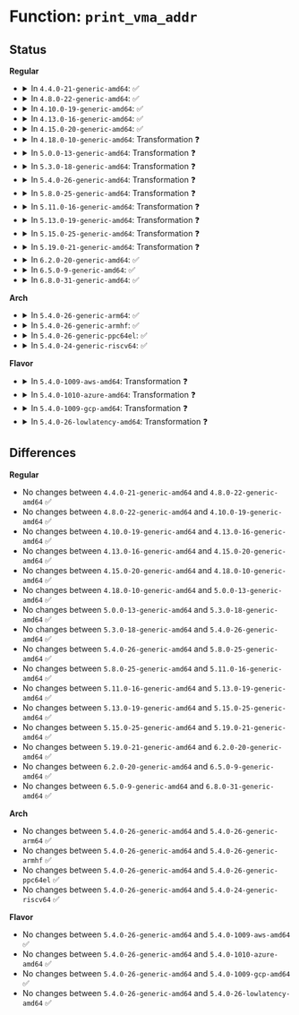 # Function: <code>print_vma_addr</code>

## Status
<b>Regular</b>
<ul>
<li>
<details>
<summary>In <code>4.4.0-21-generic-amd64</code>: ✅</summary>

```c
void print_vma_addr(char * prefix, long unsigned int ip)
```

```json
{
  "name": "print_vma_addr",
  "collision_type": "Unique Global",
  "inline_type": "No",
  "funcs": [
    {
      "addr": 18446744071580688192,
      "name": "print_vma_addr",
      "external": true,
      "loc": "mm/memory.c:3759",
      "file": "mm/memory.c",
      "inline": "seen, unknown",
      "caller_inline": [],
      "caller_func": [
        "arch/x86/kernel/signal.c:signal_fault",
        "arch/x86/kernel/traps.c:do_trap",
        "arch/x86/kernel/traps.c:do_general_protection",
        "arch/x86/mm/fault.c:__bad_area_nosemaphore"
      ]
    }
  ],
  "symbols": [
    {
      "addr": 18446744071580688192,
      "name": "print_vma_addr",
      "section": ".text",
      "bind": "STB_GLOBAL",
      "size": 253
    }
  ]
}
```
</details>
</li>
<li>
<details>
<summary>In <code>4.8.0-22-generic-amd64</code>: ✅</summary>

```c
void print_vma_addr(char * prefix, long unsigned int ip)
```

```json
{
  "name": "print_vma_addr",
  "collision_type": "Unique Global",
  "inline_type": "No",
  "funcs": [
    {
      "addr": 18446744071580801664,
      "name": "print_vma_addr",
      "external": true,
      "loc": "mm/memory.c:3954",
      "file": "mm/memory.c",
      "inline": "seen, unknown",
      "caller_inline": [],
      "caller_func": [
        "arch/x86/kernel/signal.c:signal_fault",
        "arch/x86/kernel/traps.c:do_general_protection",
        "arch/x86/kernel/traps.c:do_trap",
        "arch/x86/mm/fault.c:__bad_area_nosemaphore"
      ]
    }
  ],
  "symbols": [
    {
      "addr": 18446744071580801664,
      "name": "print_vma_addr",
      "section": ".text",
      "bind": "STB_GLOBAL",
      "size": 253
    }
  ]
}
```
</details>
</li>
<li>
<details>
<summary>In <code>4.10.0-19-generic-amd64</code>: ✅</summary>

```c
void print_vma_addr(char * prefix, long unsigned int ip)
```

```json
{
  "name": "print_vma_addr",
  "collision_type": "Unique Global",
  "inline_type": "No",
  "funcs": [
    {
      "addr": 18446744071580866768,
      "name": "print_vma_addr",
      "external": true,
      "loc": "mm/memory.c:4035",
      "file": "mm/memory.c",
      "inline": "seen, unknown",
      "caller_inline": [],
      "caller_func": [
        "arch/x86/kernel/signal.c:signal_fault",
        "arch/x86/kernel/traps.c:do_general_protection",
        "arch/x86/kernel/traps.c:do_trap",
        "arch/x86/mm/fault.c:__bad_area_nosemaphore"
      ]
    }
  ],
  "symbols": [
    {
      "addr": 18446744071580866768,
      "name": "print_vma_addr",
      "section": ".text",
      "bind": "STB_GLOBAL",
      "size": 253
    }
  ]
}
```
</details>
</li>
<li>
<details>
<summary>In <code>4.13.0-16-generic-amd64</code>: ✅</summary>

```c
void print_vma_addr(char * prefix, long unsigned int ip)
```

```json
{
  "name": "print_vma_addr",
  "collision_type": "Unique Global",
  "inline_type": "No",
  "funcs": [
    {
      "addr": 18446744071580911744,
      "name": "print_vma_addr",
      "external": true,
      "loc": "mm/memory.c:4325",
      "file": "mm/memory.c",
      "inline": "seen, unknown",
      "caller_inline": [],
      "caller_func": [
        "arch/x86/kernel/signal.c:signal_fault",
        "arch/x86/kernel/traps.c:do_general_protection",
        "arch/x86/kernel/traps.c:do_trap",
        "arch/x86/mm/fault.c:__bad_area_nosemaphore"
      ]
    }
  ],
  "symbols": [
    {
      "addr": 18446744071580911744,
      "name": "print_vma_addr",
      "section": ".text",
      "bind": "STB_GLOBAL",
      "size": 255
    }
  ]
}
```
</details>
</li>
<li>
<details>
<summary>In <code>4.15.0-20-generic-amd64</code>: ✅</summary>

```c
void print_vma_addr(char * prefix, long unsigned int ip)
```

```json
{
  "name": "print_vma_addr",
  "collision_type": "Unique Global",
  "inline_type": "No",
  "funcs": [
    {
      "addr": 18446744071581010560,
      "name": "print_vma_addr",
      "external": true,
      "loc": "mm/memory.c:4503",
      "file": "mm/memory.c",
      "inline": "seen, unknown",
      "caller_inline": [],
      "caller_func": [
        "arch/x86/kernel/signal.c:signal_fault",
        "arch/x86/kernel/traps.c:do_general_protection",
        "arch/x86/kernel/traps.c:do_trap",
        "arch/x86/mm/fault.c:__bad_area_nosemaphore"
      ]
    }
  ],
  "symbols": [
    {
      "addr": 18446744071581010560,
      "name": "print_vma_addr",
      "section": ".text",
      "bind": "STB_GLOBAL",
      "size": 261
    }
  ]
}
```
</details>
</li>
<li>
<details>
<summary>In <code>4.18.0-10-generic-amd64</code>: Transformation ❓</summary>

```c
void print_vma_addr(char * prefix, long unsigned int ip)
```

```json
{
  "name": "print_vma_addr",
  "collision_type": "Unique Global",
  "inline_type": "No",
  "funcs": [
    {
      "addr": 0,
      "name": "print_vma_addr",
      "external": true,
      "loc": "mm/memory.c:4551",
      "file": "mm/memory.c",
      "inline": "seen, unknown",
      "caller_inline": [],
      "caller_func": [
        "arch/x86/kernel/signal.c:signal_fault",
        "arch/x86/kernel/traps.c:do_general_protection",
        "arch/x86/kernel/traps.c:do_trap",
        "arch/x86/mm/fault.c:__bad_area_nosemaphore"
      ]
    }
  ],
  "symbols": [
    {
      "addr": 18446744071581146179,
      "name": "print_vma_addr.cold.105",
      "section": ".text",
      "bind": "STB_LOCAL",
      "size": 99
    },
    {
      "addr": 18446744071581144224,
      "name": "print_vma_addr",
      "section": ".text",
      "bind": "STB_GLOBAL",
      "size": 186
    }
  ]
}
```
</details>
</li>
<li>
<details>
<summary>In <code>5.0.0-13-generic-amd64</code>: Transformation ❓</summary>

```c
void print_vma_addr(char * prefix, long unsigned int ip)
```

```json
{
  "name": "print_vma_addr",
  "collision_type": "Unique Global",
  "inline_type": "No",
  "funcs": [
    {
      "addr": 0,
      "name": "print_vma_addr",
      "external": true,
      "loc": "mm/memory.c:4341",
      "file": "mm/memory.c",
      "inline": "seen, unknown",
      "caller_inline": [],
      "caller_func": [
        "arch/x86/kernel/signal.c:signal_fault",
        "arch/x86/mm/fault.c:__bad_area_nosemaphore"
      ]
    }
  ],
  "symbols": [
    {
      "addr": 18446744071581226003,
      "name": "print_vma_addr.cold.96",
      "section": ".text",
      "bind": "STB_LOCAL",
      "size": 99
    },
    {
      "addr": 18446744071581224048,
      "name": "print_vma_addr",
      "section": ".text",
      "bind": "STB_GLOBAL",
      "size": 186
    }
  ]
}
```
</details>
</li>
<li>
<details>
<summary>In <code>5.3.0-18-generic-amd64</code>: Transformation ❓</summary>

```c
void print_vma_addr(char * prefix, long unsigned int ip)
```

```json
{
  "name": "print_vma_addr",
  "collision_type": "Unique Global",
  "inline_type": "No",
  "funcs": [
    {
      "addr": 0,
      "name": "print_vma_addr",
      "external": true,
      "loc": "mm/memory.c:4396",
      "file": "mm/memory.c",
      "inline": "seen, unknown",
      "caller_inline": [],
      "caller_func": [
        "arch/x86/kernel/signal.c:signal_fault",
        "arch/x86/mm/fault.c:__bad_area_nosemaphore"
      ]
    }
  ],
  "symbols": [
    {
      "addr": 18446744071581299864,
      "name": "print_vma_addr.cold",
      "section": ".text",
      "bind": "STB_LOCAL",
      "size": 99
    },
    {
      "addr": 18446744071581297712,
      "name": "print_vma_addr",
      "section": ".text",
      "bind": "STB_GLOBAL",
      "size": 185
    }
  ]
}
```
</details>
</li>
<li>
<details>
<summary>In <code>5.4.0-26-generic-amd64</code>: Transformation ❓</summary>

```c
void print_vma_addr(char * prefix, long unsigned int ip)
```

```json
{
  "name": "print_vma_addr",
  "collision_type": "Unique Global",
  "inline_type": "No",
  "funcs": [
    {
      "addr": 0,
      "name": "print_vma_addr",
      "external": true,
      "loc": "mm/memory.c:4421",
      "file": "mm/memory.c",
      "inline": "seen, unknown",
      "caller_inline": [],
      "caller_func": [
        "arch/x86/kernel/signal.c:signal_fault",
        "arch/x86/mm/fault.c:__bad_area_nosemaphore"
      ]
    }
  ],
  "symbols": [
    {
      "addr": 18446744071581358570,
      "name": "print_vma_addr.cold",
      "section": ".text",
      "bind": "STB_LOCAL",
      "size": 99
    },
    {
      "addr": 18446744071581356480,
      "name": "print_vma_addr",
      "section": ".text",
      "bind": "STB_GLOBAL",
      "size": 185
    }
  ]
}
```
</details>
</li>
<li>
<details>
<summary>In <code>5.8.0-25-generic-amd64</code>: Transformation ❓</summary>

```c
void print_vma_addr(char * prefix, long unsigned int ip)
```

```json
{
  "name": "print_vma_addr",
  "collision_type": "Unique Global",
  "inline_type": "No",
  "funcs": [
    {
      "addr": 0,
      "name": "print_vma_addr",
      "external": true,
      "loc": "mm/memory.c:4786",
      "file": "mm/memory.c",
      "inline": "seen, unknown",
      "caller_inline": [],
      "caller_func": [
        "arch/x86/kernel/signal.c:signal_fault",
        "arch/x86/mm/fault.c:__bad_area_nosemaphore"
      ]
    }
  ],
  "symbols": [
    {
      "addr": 18446744071581555982,
      "name": "print_vma_addr.cold",
      "section": ".text",
      "bind": "STB_LOCAL",
      "size": 99
    },
    {
      "addr": 18446744071581554064,
      "name": "print_vma_addr",
      "section": ".text",
      "bind": "STB_GLOBAL",
      "size": 185
    }
  ]
}
```
</details>
</li>
<li>
<details>
<summary>In <code>5.11.0-16-generic-amd64</code>: Transformation ❓</summary>

```c
void print_vma_addr(char * prefix, long unsigned int ip)
```

```json
{
  "name": "print_vma_addr",
  "collision_type": "Unique Global",
  "inline_type": "No",
  "funcs": [
    {
      "addr": 0,
      "name": "print_vma_addr",
      "external": true,
      "loc": "mm/memory.c:5013",
      "file": "mm/memory.c",
      "inline": "seen, unknown",
      "caller_inline": [],
      "caller_func": [
        "arch/x86/kernel/signal.c:signal_fault",
        "arch/x86/mm/fault.c:__bad_area_nosemaphore"
      ]
    }
  ],
  "symbols": [
    {
      "addr": 18446744071591328054,
      "name": "print_vma_addr.cold",
      "section": ".text",
      "bind": "STB_LOCAL",
      "size": 100
    },
    {
      "addr": 18446744071581598768,
      "name": "print_vma_addr",
      "section": ".text",
      "bind": "STB_GLOBAL",
      "size": 269
    }
  ]
}
```
</details>
</li>
<li>
<details>
<summary>In <code>5.13.0-19-generic-amd64</code>: Transformation ❓</summary>

```c
void print_vma_addr(char * prefix, long unsigned int ip)
```

```json
{
  "name": "print_vma_addr",
  "collision_type": "Unique Global",
  "inline_type": "No",
  "funcs": [
    {
      "addr": 0,
      "name": "print_vma_addr",
      "external": true,
      "loc": "mm/memory.c:5080",
      "file": "mm/memory.c",
      "inline": "seen, unknown",
      "caller_inline": [],
      "caller_func": [
        "arch/x86/kernel/signal.c:signal_fault",
        "arch/x86/mm/fault.c:__bad_area_nosemaphore"
      ]
    }
  ],
  "symbols": [
    {
      "addr": 18446744071591270295,
      "name": "print_vma_addr.cold",
      "section": ".text",
      "bind": "STB_LOCAL",
      "size": 100
    },
    {
      "addr": 18446744071581621616,
      "name": "print_vma_addr",
      "section": ".text",
      "bind": "STB_GLOBAL",
      "size": 266
    }
  ]
}
```
</details>
</li>
<li>
<details>
<summary>In <code>5.15.0-25-generic-amd64</code>: Transformation ❓</summary>

```c
void print_vma_addr(char * prefix, long unsigned int ip)
```

```json
{
  "name": "print_vma_addr",
  "collision_type": "Unique Global",
  "inline_type": "No",
  "funcs": [
    {
      "addr": 0,
      "name": "print_vma_addr",
      "external": true,
      "loc": "mm/memory.c:5226",
      "file": "mm/memory.c",
      "inline": "seen, unknown",
      "caller_inline": [],
      "caller_func": [
        "arch/x86/kernel/signal.c:signal_fault",
        "arch/x86/kernel/traps.c:exc_general_protection",
        "arch/x86/mm/fault.c:__bad_area_nosemaphore"
      ]
    }
  ],
  "symbols": [
    {
      "addr": 18446744071592199731,
      "name": "print_vma_addr.cold",
      "section": ".text",
      "bind": "STB_LOCAL",
      "size": 100
    },
    {
      "addr": 18446744071581889024,
      "name": "print_vma_addr",
      "section": ".text",
      "bind": "STB_GLOBAL",
      "size": 244
    }
  ]
}
```
</details>
</li>
<li>
<details>
<summary>In <code>5.19.0-21-generic-amd64</code>: Transformation ❓</summary>

```c
void print_vma_addr(char * prefix, long unsigned int ip)
```

```json
{
  "name": "print_vma_addr",
  "collision_type": "Unique Global",
  "inline_type": "No",
  "funcs": [
    {
      "addr": 0,
      "name": "print_vma_addr",
      "external": true,
      "loc": "mm/memory.c:5533",
      "file": "mm/memory.c",
      "inline": "seen, unknown",
      "caller_inline": [],
      "caller_func": [
        "arch/x86/kernel/signal.c:signal_fault",
        "arch/x86/kernel/traps.c:exc_general_protection",
        "arch/x86/mm/fault.c:__bad_area_nosemaphore"
      ]
    }
  ],
  "symbols": [
    {
      "addr": 18446744071593976453,
      "name": "print_vma_addr.cold",
      "section": ".text",
      "bind": "STB_LOCAL",
      "size": 100
    },
    {
      "addr": 18446744071582286992,
      "name": "print_vma_addr",
      "section": ".text",
      "bind": "STB_GLOBAL",
      "size": 278
    }
  ]
}
```
</details>
</li>
<li>
<details>
<summary>In <code>6.2.0-20-generic-amd64</code>: ✅</summary>

```c
void print_vma_addr(char * prefix, long unsigned int ip)
```

```json
{
  "name": "print_vma_addr",
  "collision_type": "Unique Global",
  "inline_type": "No",
  "funcs": [
    {
      "addr": 18446744071582779712,
      "name": "print_vma_addr",
      "external": true,
      "loc": "mm/memory.c:5613",
      "file": "mm/memory.c",
      "inline": "seen, unknown",
      "caller_inline": [],
      "caller_func": [
        "arch/x86/kernel/signal.c:signal_fault",
        "arch/x86/kernel/traps.c:exc_general_protection",
        "arch/x86/kernel/traps.c:exc_general_protection",
        "arch/x86/mm/fault.c:__bad_area_nosemaphore"
      ]
    }
  ],
  "symbols": [
    {
      "addr": 18446744071582779712,
      "name": "print_vma_addr",
      "section": ".text",
      "bind": "STB_GLOBAL",
      "size": 357
    }
  ]
}
```
</details>
</li>
<li>
<details>
<summary>In <code>6.5.0-9-generic-amd64</code>: ✅</summary>

```c
void print_vma_addr(char * prefix, long unsigned int ip)
```

```json
{
  "name": "print_vma_addr",
  "collision_type": "Unique Global",
  "inline_type": "No",
  "funcs": [
    {
      "addr": 18446744071582996160,
      "name": "print_vma_addr",
      "external": true,
      "loc": "mm/memory.c:5819",
      "file": "mm/memory.c",
      "inline": "seen, unknown",
      "caller_inline": [],
      "caller_func": [
        "arch/x86/kernel/signal.c:signal_fault",
        "arch/x86/kernel/traps.c:exc_general_protection",
        "arch/x86/kernel/traps.c:exc_general_protection",
        "arch/x86/mm/fault.c:__bad_area_nosemaphore"
      ]
    }
  ],
  "symbols": [
    {
      "addr": 18446744071582996160,
      "name": "print_vma_addr",
      "section": ".text",
      "bind": "STB_GLOBAL",
      "size": 363
    }
  ]
}
```
</details>
</li>
<li>
<details>
<summary>In <code>6.8.0-31-generic-amd64</code>: ✅</summary>

```c
void print_vma_addr(char * prefix, long unsigned int ip)
```

```json
{
  "name": "print_vma_addr",
  "collision_type": "Unique Global",
  "inline_type": "No",
  "funcs": [
    {
      "addr": 18446744071583167392,
      "name": "print_vma_addr",
      "external": true,
      "loc": "mm/memory.c:6043",
      "file": "mm/memory.c",
      "inline": "seen, unknown",
      "caller_inline": [],
      "caller_func": [
        "arch/x86/kernel/signal.c:signal_fault",
        "arch/x86/kernel/traps.c:exc_general_protection",
        "arch/x86/kernel/traps.c:exc_general_protection",
        "arch/x86/kernel/cet.c:do_user_cp_fault",
        "arch/x86/mm/fault.c:__bad_area_nosemaphore"
      ]
    }
  ],
  "symbols": [
    {
      "addr": 18446744071583167392,
      "name": "print_vma_addr",
      "section": ".text",
      "bind": "STB_GLOBAL",
      "size": 363
    }
  ]
}
```
</details>
</li>
</ul>
<b>Arch</b>
<ul>
<li>
<details>
<summary>In <code>5.4.0-26-generic-arm64</code>: ✅</summary>

```c
void print_vma_addr(char * prefix, long unsigned int ip)
```

```json
{
  "name": "print_vma_addr",
  "collision_type": "Unique Global",
  "inline_type": "No",
  "funcs": [
    {
      "addr": 18446603336492760008,
      "name": "print_vma_addr",
      "external": true,
      "loc": "mm/memory.c:4421",
      "file": "mm/memory.c",
      "inline": "seen, unknown",
      "caller_inline": [],
      "caller_func": [
        "arch/arm64/kernel/traps.c:arm64_show_signal"
      ]
    }
  ],
  "symbols": [
    {
      "addr": 18446603336492760008,
      "name": "print_vma_addr",
      "section": ".text",
      "bind": "STB_GLOBAL",
      "size": 256
    }
  ]
}
```
</details>
</li>
<li>
<details>
<summary>In <code>5.4.0-26-generic-armhf</code>: ✅</summary>

```c
void print_vma_addr(char * prefix, long unsigned int ip)
```

```json
{
  "name": "print_vma_addr",
  "collision_type": "Unique Global",
  "inline_type": "No",
  "funcs": [
    {
      "addr": 3226583672,
      "name": "print_vma_addr",
      "external": true,
      "loc": "mm/memory.c:4421",
      "file": "mm/memory.c",
      "inline": "seen, unknown",
      "caller_inline": [],
      "caller_func": []
    }
  ],
  "symbols": [
    {
      "addr": 3226583672,
      "name": "print_vma_addr",
      "section": ".text",
      "bind": "STB_GLOBAL",
      "size": 256
    }
  ]
}
```
</details>
</li>
<li>
<details>
<summary>In <code>5.4.0-26-generic-ppc64el</code>: ✅</summary>

```c
void print_vma_addr(char * prefix, long unsigned int ip)
```

```json
{
  "name": "print_vma_addr",
  "collision_type": "Unique Global",
  "inline_type": "No",
  "funcs": [
    {
      "addr": 13835058055286124768,
      "name": "print_vma_addr",
      "external": true,
      "loc": "mm/memory.c:4421",
      "file": "mm/memory.c",
      "inline": "seen, unknown",
      "caller_inline": [],
      "caller_func": [
        "arch/powerpc/kernel/traps.c:show_signal_msg"
      ]
    }
  ],
  "symbols": [
    {
      "addr": 13835058055286124768,
      "name": "print_vma_addr",
      "section": ".text",
      "bind": "STB_GLOBAL",
      "size": 372
    }
  ]
}
```
</details>
</li>
<li>
<details>
<summary>In <code>5.4.0-24-generic-riscv64</code>: ✅</summary>

```c
void print_vma_addr(char * prefix, long unsigned int ip)
```

```json
{
  "name": "print_vma_addr",
  "collision_type": "Unique Global",
  "inline_type": "No",
  "funcs": [
    {
      "addr": 18446743936272740814,
      "name": "print_vma_addr",
      "external": true,
      "loc": "mm/memory.c:4421",
      "file": "mm/memory.c",
      "inline": "seen, unknown",
      "caller_inline": [],
      "caller_func": [
        "arch/riscv/kernel/traps.c:do_trap"
      ]
    }
  ],
  "symbols": [
    {
      "addr": 18446743936272740814,
      "name": "print_vma_addr",
      "section": ".text",
      "bind": "STB_GLOBAL",
      "size": 216
    }
  ]
}
```
</details>
</li>
</ul>
<b>Flavor</b>
<ul>
<li>
<details>
<summary>In <code>5.4.0-1009-aws-amd64</code>: Transformation ❓</summary>

```c
void print_vma_addr(char * prefix, long unsigned int ip)
```

```json
{
  "name": "print_vma_addr",
  "collision_type": "Unique Global",
  "inline_type": "No",
  "funcs": [
    {
      "addr": 0,
      "name": "print_vma_addr",
      "external": true,
      "loc": "mm/memory.c:4421",
      "file": "mm/memory.c",
      "inline": "seen, unknown",
      "caller_inline": [],
      "caller_func": [
        "arch/x86/kernel/signal.c:signal_fault",
        "arch/x86/mm/fault.c:__bad_area_nosemaphore"
      ]
    }
  ],
  "symbols": [
    {
      "addr": 18446744071581327418,
      "name": "print_vma_addr.cold",
      "section": ".text",
      "bind": "STB_LOCAL",
      "size": 99
    },
    {
      "addr": 18446744071581325328,
      "name": "print_vma_addr",
      "section": ".text",
      "bind": "STB_GLOBAL",
      "size": 185
    }
  ]
}
```
</details>
</li>
<li>
<details>
<summary>In <code>5.4.0-1010-azure-amd64</code>: Transformation ❓</summary>

```c
void print_vma_addr(char * prefix, long unsigned int ip)
```

```json
{
  "name": "print_vma_addr",
  "collision_type": "Unique Global",
  "inline_type": "No",
  "funcs": [
    {
      "addr": 0,
      "name": "print_vma_addr",
      "external": true,
      "loc": "mm/memory.c:4421",
      "file": "mm/memory.c",
      "inline": "seen, unknown",
      "caller_inline": [],
      "caller_func": [
        "arch/x86/kernel/signal.c:signal_fault",
        "arch/x86/mm/fault.c:__bad_area_nosemaphore"
      ]
    }
  ],
  "symbols": [
    {
      "addr": 18446744071581271230,
      "name": "print_vma_addr.cold",
      "section": ".text",
      "bind": "STB_LOCAL",
      "size": 99
    },
    {
      "addr": 18446744071581269088,
      "name": "print_vma_addr",
      "section": ".text",
      "bind": "STB_GLOBAL",
      "size": 185
    }
  ]
}
```
</details>
</li>
<li>
<details>
<summary>In <code>5.4.0-1009-gcp-amd64</code>: Transformation ❓</summary>

```c
void print_vma_addr(char * prefix, long unsigned int ip)
```

```json
{
  "name": "print_vma_addr",
  "collision_type": "Unique Global",
  "inline_type": "No",
  "funcs": [
    {
      "addr": 0,
      "name": "print_vma_addr",
      "external": true,
      "loc": "mm/memory.c:4421",
      "file": "mm/memory.c",
      "inline": "seen, unknown",
      "caller_inline": [],
      "caller_func": [
        "arch/x86/kernel/signal.c:signal_fault",
        "arch/x86/mm/fault.c:__bad_area_nosemaphore"
      ]
    }
  ],
  "symbols": [
    {
      "addr": 18446744071581318618,
      "name": "print_vma_addr.cold",
      "section": ".text",
      "bind": "STB_LOCAL",
      "size": 99
    },
    {
      "addr": 18446744071581316528,
      "name": "print_vma_addr",
      "section": ".text",
      "bind": "STB_GLOBAL",
      "size": 185
    }
  ]
}
```
</details>
</li>
<li>
<details>
<summary>In <code>5.4.0-26-lowlatency-amd64</code>: Transformation ❓</summary>

```c
void print_vma_addr(char * prefix, long unsigned int ip)
```

```json
{
  "name": "print_vma_addr",
  "collision_type": "Unique Global",
  "inline_type": "No",
  "funcs": [
    {
      "addr": 0,
      "name": "print_vma_addr",
      "external": true,
      "loc": "mm/memory.c:4421",
      "file": "mm/memory.c",
      "inline": "seen, unknown",
      "caller_inline": [],
      "caller_func": [
        "arch/x86/kernel/signal.c:signal_fault",
        "arch/x86/mm/fault.c:__bad_area_nosemaphore"
      ]
    }
  ],
  "symbols": [
    {
      "addr": 18446744071581382595,
      "name": "print_vma_addr.cold",
      "section": ".text",
      "bind": "STB_LOCAL",
      "size": 99
    },
    {
      "addr": 18446744071581380496,
      "name": "print_vma_addr",
      "section": ".text",
      "bind": "STB_GLOBAL",
      "size": 185
    }
  ]
}
```
</details>
</li>
</ul>

## Differences
<b>Regular</b>
<ul>
<li>
No changes between <code>4.4.0-21-generic-amd64</code> and <code>4.8.0-22-generic-amd64</code> ✅
</li>
<li>
No changes between <code>4.8.0-22-generic-amd64</code> and <code>4.10.0-19-generic-amd64</code> ✅
</li>
<li>
No changes between <code>4.10.0-19-generic-amd64</code> and <code>4.13.0-16-generic-amd64</code> ✅
</li>
<li>
No changes between <code>4.13.0-16-generic-amd64</code> and <code>4.15.0-20-generic-amd64</code> ✅
</li>
<li>
No changes between <code>4.15.0-20-generic-amd64</code> and <code>4.18.0-10-generic-amd64</code> ✅
</li>
<li>
No changes between <code>4.18.0-10-generic-amd64</code> and <code>5.0.0-13-generic-amd64</code> ✅
</li>
<li>
No changes between <code>5.0.0-13-generic-amd64</code> and <code>5.3.0-18-generic-amd64</code> ✅
</li>
<li>
No changes between <code>5.3.0-18-generic-amd64</code> and <code>5.4.0-26-generic-amd64</code> ✅
</li>
<li>
No changes between <code>5.4.0-26-generic-amd64</code> and <code>5.8.0-25-generic-amd64</code> ✅
</li>
<li>
No changes between <code>5.8.0-25-generic-amd64</code> and <code>5.11.0-16-generic-amd64</code> ✅
</li>
<li>
No changes between <code>5.11.0-16-generic-amd64</code> and <code>5.13.0-19-generic-amd64</code> ✅
</li>
<li>
No changes between <code>5.13.0-19-generic-amd64</code> and <code>5.15.0-25-generic-amd64</code> ✅
</li>
<li>
No changes between <code>5.15.0-25-generic-amd64</code> and <code>5.19.0-21-generic-amd64</code> ✅
</li>
<li>
No changes between <code>5.19.0-21-generic-amd64</code> and <code>6.2.0-20-generic-amd64</code> ✅
</li>
<li>
No changes between <code>6.2.0-20-generic-amd64</code> and <code>6.5.0-9-generic-amd64</code> ✅
</li>
<li>
No changes between <code>6.5.0-9-generic-amd64</code> and <code>6.8.0-31-generic-amd64</code> ✅
</li>
</ul>
<b>Arch</b>
<ul>
<li>
No changes between <code>5.4.0-26-generic-amd64</code> and <code>5.4.0-26-generic-arm64</code> ✅
</li>
<li>
No changes between <code>5.4.0-26-generic-amd64</code> and <code>5.4.0-26-generic-armhf</code> ✅
</li>
<li>
No changes between <code>5.4.0-26-generic-amd64</code> and <code>5.4.0-26-generic-ppc64el</code> ✅
</li>
<li>
No changes between <code>5.4.0-26-generic-amd64</code> and <code>5.4.0-24-generic-riscv64</code> ✅
</li>
</ul>
<b>Flavor</b>
<ul>
<li>
No changes between <code>5.4.0-26-generic-amd64</code> and <code>5.4.0-1009-aws-amd64</code> ✅
</li>
<li>
No changes between <code>5.4.0-26-generic-amd64</code> and <code>5.4.0-1010-azure-amd64</code> ✅
</li>
<li>
No changes between <code>5.4.0-26-generic-amd64</code> and <code>5.4.0-1009-gcp-amd64</code> ✅
</li>
<li>
No changes between <code>5.4.0-26-generic-amd64</code> and <code>5.4.0-26-lowlatency-amd64</code> ✅
</li>
</ul>
